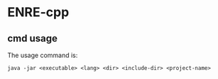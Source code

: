# ENRE-cpp
## cmd usage
The usage command is:

`java -jar <executable> <lang> <dir> <include-dir> <project-name>`



